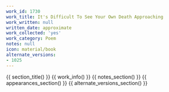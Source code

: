 ```yaml
---
work_id: 1730
work_title: It's Difficult To See Your Own Death Approaching
work_written: null
written_date: approximate
work_collected: 'yes'
work_category: Poem
notes: null
icon: material/book
alternate_versions:
- 1025
---
```


{{ section_title() }}
{{ work_info() }}
{{ notes_section() }}
{{ appearances_section() }}
{{ alternate_versions_section() }}